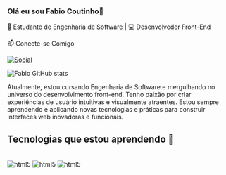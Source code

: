 
### Olá eu sou Fabio Coutinho👋

🔧 Estudante de Engenharia de Software | 💻 Desenvolvedor Front-End

📫 Conecte-se Comigo

[![Social](https://img.shields.io/badge/LinkedIn-0077B5?style=for-the-badge&logo=linkedin&logoColor=white)](https://www.linkedin.com/in/fabio-coutinho-9b368a258/)

![Fabio GitHub stats](https://github-readme-stats.vercel.app/api?username=FabioCoutinho&show_icons=true&theme=dracula)

Atualmente, estou cursando Engenharia de Software e mergulhando no universo do desenvolvimento front-end. Tenho paixão por criar experiências de usuário intuitivas e visualmente atraentes. Estou sempre aprendendo e aplicando novas tecnologias e práticas para construir interfaces web inovadoras e funcionais.


## Tecnologias que estou aprendendo 🌟

<div style="display:inline_block"></br>
    <img align="center" alt="html5" src="https://img.shields.io/badge/HTML5-E34F26?style=for-the-badge&logo=html5&logoColor=white"/>
    <img align="center" alt="html5" src="https://img.shields.io/badge/CSS3-1572B6?style=for-the-badge&logo=css3&logoColor=white"/>
    <img align="center" alt="html5" src="https://img.shields.io/badge/JavaScript-F7DF1E?style=for-the-badge&logo=javascript&logoColor=black"/>

</div></br>
